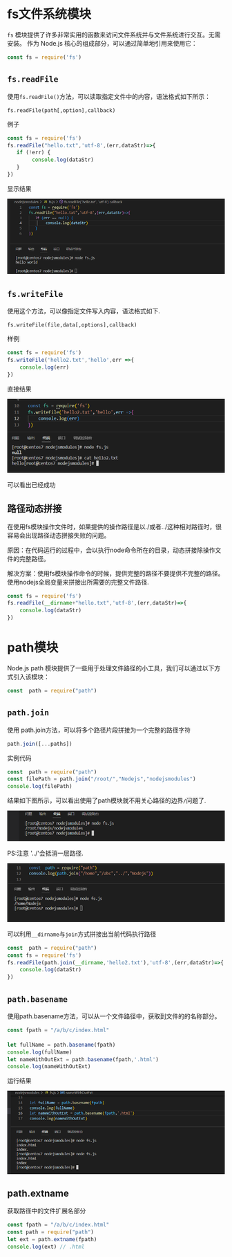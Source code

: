 # fs文件系统模块

`fs` 模块提供了许多非常实用的函数来访问文件系统并与文件系统进行交互。无需安装。 作为 Node.js 核心的组成部分，可以通过简单地引用来使用它：

```javascript
const fs = require('fs')
```

## `fs.readFile`

使用`fs.readFile()`方法，可以读取指定文件中的内容，语法格式如下所示：

```
fs.readFile(path[,option],callback)
```

例子

```javascript
const fs = require('fs')
fs.readFile("hello.txt",'utf-8',(err,dataStr)=>{
   if (!err) {
        console.log(dataStr)
   }    
})
```

显示结果

![image-20220619191816947](img/image-20220619191816947.png)



## `fs.writeFile`

使用这个方法，可以像指定文件写入内容，语法格式如下.

```
fs.writeFile(file,data[,options],callback)
```

样例

```javascript
const fs = require('fs')
fs.writeFile('hello2.txt','hello',err =>{
    console.log(err)
})
```

直接结果

![image-20220619192735411](img/image-20220619192735411.png)

可以看出已经成功



## 路径动态拼接

在使用fs模块操作文件时，如果提供的操作路径是以./或者../这种相对路径时，很容易会出现路径动态拼接失败的问题。

原因：在代码运行的过程中，会以执行node命令所在的目录，动态拼接除操作文件的完整路径。

解决方案：使用fs模块操作命令的时候，提供完整的路径不要提供不完整的路径。使用nodejs全局变量来拼接出所需要的完整文件路径.

```javascript
const fs = require('fs')
fs.readFile(__dirname+"hello.txt",'utf-8',(err,dataStr)=>{
    console.log(dataStr)
})
```

# path模块

Node.js path 模块提供了一些用于处理文件路径的小工具，我们可以通过以下方式引入该模块：

```javascript
const  path = require("path")
```

## `path.join`

使用 path.join方法，可以将多个路径片段拼接为一个完整的路径字符

````javascript
path.join([...paths])
````

实例代码

```javascript
const  path = require("path")
const filePath = path.join("/root/","Nodejs","nodejsmodules")
console.log(filePath)
```

结果如下图所示，可以看出使用了path模块就不用关心路径的边界`/`问题了.

![image-20220619204056518](img/image-20220619204056518.png)



PS:注意 '../'会抵消一层路径.

![image-20220619204717827](img/image-20220619204717827.png)



可以利用`__dirname`与`join`方式拼接出当前代码执行路径

```javascript
const  path = require("path")
const fs = require('fs')
fs.readFile(path.join(__dirname,'hello2.txt'),'utf-8',(err,dataStr)=>{
    console.log(dataStr)
})
```

## `path.basename`

使用path.basename方法，可以从一个文件路径中，获取到文件的的名称部分。

```javascript
const fpath = "/a/b/c/index.html"

let fullName = path.basename(fpath)
console.log(fullName)
let nameWithOutExt = path.basename(fpath,'.html')
console.log(nameWithOutExt)
```

运行结果

![image-20220619205148123](img/image-20220619205148123.png)



## path.extname

获取路径中的文件扩展名部分

```javascript
const fpath = "/a/b/c/index.html"
const path = require("path")
let ext = path.extname(fpath)
console.log(ext) // .html
```


